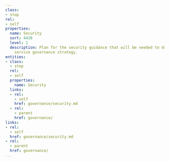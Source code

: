 ```yaml
---
class:
- stop
rel:
- self
properties:
  name: Security
  sort: 4438
  level: 1
  description: Plan for the security guidance that will be needed to drive a wider
    service governance strategy.
entities:
- class:
  - stop
  rel:
  - self
  properties:
    name: Security
  links:
  - rel:
    - self
    href: governance/security.md
  - rel:
    - parent
    href: governance/
links:
- rel:
  - self
  href: governance/security.md
- rel:
  - parent
  href: governance/
...
```

